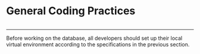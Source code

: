 # General Coding Practices

```{tableofcontents}
```

<hr>
Before working on the database, all developers should set up their local virtual environment according to the specifications in the previous section.

